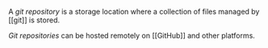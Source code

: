 A *git repository* is a storage location where a collection of files managed by [[git]] is stored. 

*Git repositories* can be hosted remotely on [[GitHub]]  and other platforms. 